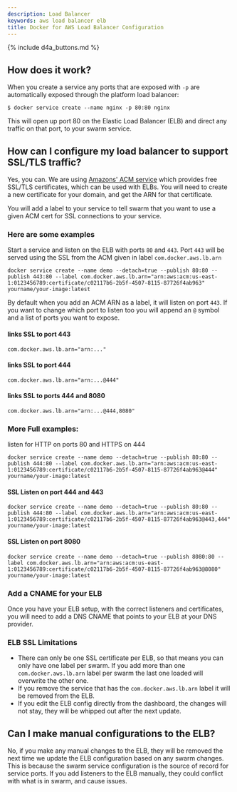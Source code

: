 ```yaml
---
description: Load Balancer
keywords: aws load balancer elb
title: Docker for AWS Load Balancer Configuration
---
```


{% include d4a_buttons.md %}

## How does it work?

When you create a service any ports that are exposed with `-p` are automatically exposed through the platform load balancer:

    $ docker service create --name nginx -p 80:80 nginx

This will open up port 80 on the Elastic Load Balancer (ELB) and direct any traffic on that port, to your swarm service.

## How can I configure my load balancer to support SSL/TLS traffic?

Yes, you can. We are using [Amazons' ACM service](https://aws.amazon.com/certificate-manager/) which provides free SSL/TLS certificates, which can be used with ELBs. You will need to create a new certificate for your domain, and get the ARN for that certificate.

You will add a label to your service to tell swarm that you want to use a given ACM cert for SSL connections to your service.

### Here are some examples

Start a service and listen on the ELB with ports `80` and `443`. Port `443` will be served using the SSL from the ACM given in label `com.docker.aws.lb.arn`

```
docker service create --name demo --detach=true --publish 80:80 --publish 443:80 --label com.docker.aws.lb.arn="arn:aws:acm:us-east-1:0123456789:certificate/c02117b6-2b5f-4507-8115-87726f4ab963" yourname/your-image:latest
```

By default when you add an ACM ARN as a label, it will listen on port `443`. If you want to change which port to listen too you will append an `@` symbol and a list of ports you want to expose.

#### links SSL to port 443

```
com.docker.aws.lb.arn="arn:..."
```

#### links SSL to port 444

```
com.docker.aws.lb.arn="arn:...@444"
```

#### links SSL to ports 444 and 8080

```
com.docker.aws.lb.arn="arn:...@444,8080"
```

### More Full examples:

listen for HTTP on ports 80 and HTTPS on 444

```
docker service create --name demo --detach=true --publish 80:80 --publish 444:80 --label com.docker.aws.lb.arn="arn:aws:acm:us-east-1:0123456789:certificate/c02117b6-2b5f-4507-8115-87726f4ab963@444" yourname/your-image:latest
```

#### SSL Listen on port 444 and 443

```
docker service create --name demo --detach=true --publish 80:80 --publish 444:80 --label com.docker.aws.lb.arn="arn:aws:acm:us-east-1:0123456789:certificate/c02117b6-2b5f-4507-8115-87726f4ab963@443,444" yourname/your-image:latest
```

#### SSL Listen on port 8080

```
docker service create --name demo --detach=true --publish 8080:80 --label com.docker.aws.lb.arn="arn:aws:acm:us-east-1:0123456789:certificate/c02117b6-2b5f-4507-8115-87726f4ab963@8080" yourname/your-image:latest
```

### Add a CNAME for your ELB

Once you have your ELB setup, with the correct listeners and certificates, you will need to add a DNS CNAME that points to your ELB at your DNS provider.

### ELB SSL Limitations

- There can only be one SSL certificate per ELB, so that means you can only have one label per swarm. If you add more than one `com.docker.aws.lb.arn` label per swarm the last one loaded will overwrite the other one.
- If you remove the service that has the `com.docker.aws.lb.arn` label it will be removed from the ELB.
- If you edit the ELB config directly from the dashboard, the changes will not stay, they will be whipped out after the next update.

## Can I make manual configurations to the ELB?

No, if you make any manual changes to the ELB, they will be removed the next time we update the ELB configuration based on any swarm changes. This is because the swarm service configuration is the source of record for service ports. If you add listeners to the ELB manually, they could conflict with what is in swarm, and cause issues.
